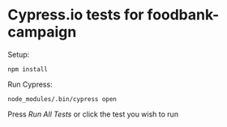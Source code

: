 # Cypress.io tests for foodbank-campaign

Setup:

    npm install

Run Cypress:

    node_modules/.bin/cypress open

Press *Run All Tests* or click the test you wish to run